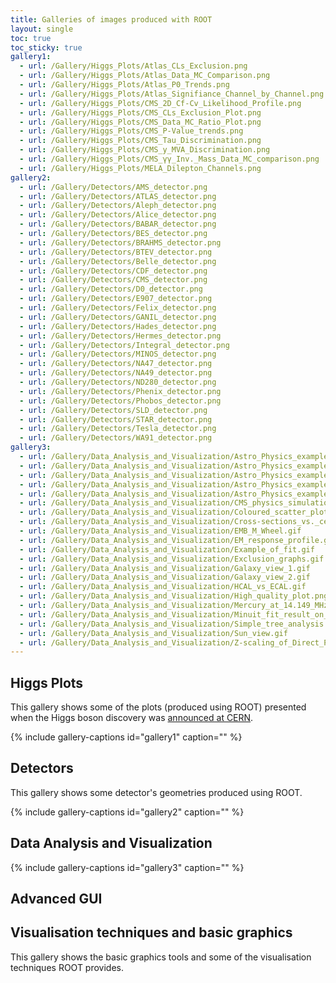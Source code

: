```yaml
---
title: Galleries of images produced with ROOT
layout: single
toc: true
toc_sticky: true
gallery1:
  - url: /Gallery/Higgs_Plots/Atlas_CLs_Exclusion.png
  - url: /Gallery/Higgs_Plots/Atlas_Data_MC_Comparison.png
  - url: /Gallery/Higgs_Plots/Atlas_P0_Trends.png
  - url: /Gallery/Higgs_Plots/Atlas_Signifiance_Channel_by_Channel.png
  - url: /Gallery/Higgs_Plots/CMS_2D_Cf-Cv_Likelihood_Profile.png
  - url: /Gallery/Higgs_Plots/CMS_CLs_Exclusion_Plot.png
  - url: /Gallery/Higgs_Plots/CMS_Data_MC_Ratio_Plot.png
  - url: /Gallery/Higgs_Plots/CMS_P-Value_trends.png
  - url: /Gallery/Higgs_Plots/CMS_Tau_Discrimination.png
  - url: /Gallery/Higgs_Plots/CMS_y_MVA_Discrimination.png
  - url: /Gallery/Higgs_Plots/CMS_γγ_Inv._Mass_Data_MC_comparison.png
  - url: /Gallery/Higgs_Plots/MELA_Dilepton_Channels.png
gallery2:
  - url: /Gallery/Detectors/AMS_detector.png
  - url: /Gallery/Detectors/ATLAS_detector.png
  - url: /Gallery/Detectors/Aleph_detector.png
  - url: /Gallery/Detectors/Alice_detector.png
  - url: /Gallery/Detectors/BABAR_detector.png
  - url: /Gallery/Detectors/BES_detector.png
  - url: /Gallery/Detectors/BRAHMS_detector.png
  - url: /Gallery/Detectors/BTEV_detector.png
  - url: /Gallery/Detectors/Belle_detector.png
  - url: /Gallery/Detectors/CDF_detector.png
  - url: /Gallery/Detectors/CMS_detector.png
  - url: /Gallery/Detectors/D0_detector.png
  - url: /Gallery/Detectors/E907_detector.png
  - url: /Gallery/Detectors/Felix_detector.png
  - url: /Gallery/Detectors/GANIL_detector.png
  - url: /Gallery/Detectors/Hades_detector.png
  - url: /Gallery/Detectors/Hermes_detector.png
  - url: /Gallery/Detectors/Integral_detector.png
  - url: /Gallery/Detectors/MINOS_detector.png
  - url: /Gallery/Detectors/NA47_detector.png
  - url: /Gallery/Detectors/NA49_detector.png
  - url: /Gallery/Detectors/ND280_detector.png
  - url: /Gallery/Detectors/Phenix_detector.png
  - url: /Gallery/Detectors/Phobos_detector.png
  - url: /Gallery/Detectors/SLD_detector.png
  - url: /Gallery/Detectors/STAR_detector.png
  - url: /Gallery/Detectors/Tesla_detector.png
  - url: /Gallery/Detectors/WA91_detector.png
gallery3:
  - url: /Gallery/Data_Analysis_and_Visualization/Astro_Physics_example_1.gif
  - url: /Gallery/Data_Analysis_and_Visualization/Astro_Physics_example_2.gif
  - url: /Gallery/Data_Analysis_and_Visualization/Astro_Physics_example_3.gif
  - url: /Gallery/Data_Analysis_and_Visualization/Astro_Physics_example_4.gif
  - url: /Gallery/Data_Analysis_and_Visualization/Astro_Physics_example_5.gif
  - url: /Gallery/Data_Analysis_and_Visualization/CMS_physics_simulation_at_HIP18_Discovery_reach.gif
  - url: /Gallery/Data_Analysis_and_Visualization/Coloured_scatter_plot.gif
  - url: /Gallery/Data_Analysis_and_Visualization/Cross-sections_vs._centre-of-mass_energy_for_proton-proton_interactions.gif
  - url: /Gallery/Data_Analysis_and_Visualization/EMB_M_Wheel.gif
  - url: /Gallery/Data_Analysis_and_Visualization/EM_response_profile.gif
  - url: /Gallery/Data_Analysis_and_Visualization/Example_of_fit.gif
  - url: /Gallery/Data_Analysis_and_Visualization/Exclusion_graphs.gif
  - url: /Gallery/Data_Analysis_and_Visualization/Galaxy_view_1.gif
  - url: /Gallery/Data_Analysis_and_Visualization/Galaxy_view_2.gif
  - url: /Gallery/Data_Analysis_and_Visualization/HCAL_vs_ECAL.gif
  - url: /Gallery/Data_Analysis_and_Visualization/High_quality_plot.png
  - url: /Gallery/Data_Analysis_and_Visualization/Mercury_at_14.149_MHz.gif
  - url: /Gallery/Data_Analysis_and_Visualization/Minuit_fit_result_on_the_Graph2DErrors_points.gif
  - url: /Gallery/Data_Analysis_and_Visualization/Simple_tree_analysis.gif
  - url: /Gallery/Data_Analysis_and_Visualization/Sun_view.gif
  - url: /Gallery/Data_Analysis_and_Visualization/Z-scaling_of_Direct_Photon_Productions_in_pp_Collisions_at_RHIC_Energies.gif
---
```


## Higgs Plots

This gallery shows some of the plots (produced using ROOT) presented when the Higgs boson
discovery was [announced at CERN](https://home.cern/science/physics/higgs-boson).

{% include gallery-captions id="gallery1" caption="" %}

## Detectors

This gallery shows some detector's geometries produced using ROOT.

{% include gallery-captions id="gallery2" caption="" %}

## Data Analysis and Visualization

{% include gallery-captions id="gallery3" caption="" %}

## Advanced GUI

## Visualisation techniques and basic graphics

This gallery shows the basic graphics tools and some of the visualisation techniques ROOT provides.

